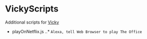 # VickyScripts

Additional scripts for [Vicky](http://heyvicki.net/)

* playOnNetflix.js
..* ```Alexa, tell Web Browser to play The Office```
